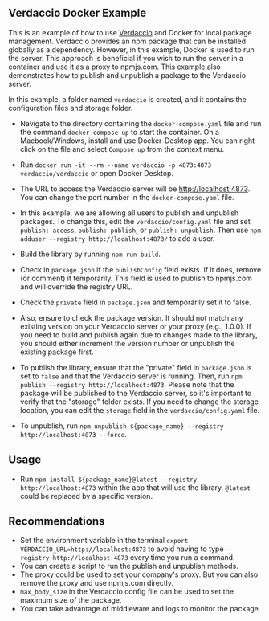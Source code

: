 ## Verdaccio Docker Example

This is an example of how to use [Verdaccio](https://verdaccio.org/) and Docker for local package management. Verdaccio provides an npm package that can be installed globally as a dependency. However, in this example, Docker is used to run the server. This approach is beneficial if you wish to run the server in a container and use it as a proxy to npmjs.com. This example also demonstrates how to publish and unpublish a package to the Verdaccio server.

In this example, a folder named `verdaccio` is created, and it contains the configuration files and storage folder.

- Navigate to the directory containing the `docker-compose.yaml` file and run the command `docker-compose up` to start the container. On a Macbook/Windows, install and use Docker-Desktop app. You can right click on the file and select `Compose up` from the context menu.
- Run `docker run -it --rm --name verdaccio -p 4873:4873 verdaccio/verdaccio` or open Docker Desktop.
- The URL to access the Verdaccio server will be [http://localhost:4873](http://localhost:4873). You can change the port number in the `docker-compose.yaml` file.
- In this example, we are allowing all users to publish and unpublish packages. To change this, edit the `verdaccio/config.yaml` file and set `publish: access`, `publish: publish`, or `publish: unpublish`. Then use `npm adduser --registry http://localhost:4873/` to add a user.
- Build the library by running `npm run build`.
- Check in `package.json` if the `publishConfig` field exists. If it does, remove (or comment) it temporarily. This field is used to publish to npmjs.com and will override the registry URL.
- Check the `private` field in `package.json` and temporarily set it to false.
- Also, ensure to check the package version. It should not match any existing version on your Verdaccio server or your proxy (e.g., 1.0.0). If you need to build and publish again due to changes made to the library, you should either increment the version number or unpublish the existing package first.

- To publish the library, ensure that the "private" field in `package.json` is set to `false` and that the Verdaccio server is running. Then, run `npm publish --registry http://localhost:4873`. Please note that the package will be published to the Verdaccio server, so it's important to verify that the "storage" folder exists. If you need to change the storage location, you can edit the `storage` field in the `verdaccio/config.yaml` file.
- To unpublish, run `npm unpublish ${package_name} --registry http://localhost:4873 --force`.

## Usage

- Run `npm install ${package_name}@latest --registry http://localhost:4873` within the app that will use the library. `@latest` could be replaced by a specific version.

## Recommendations

- Set the environment variable in the terminal `export VERDACCIO_URL=http://localhost:4873` to avoid having to type `--registry http://localhost:4873` every time you run a command.
- You can create a script to run the publish and unpublish methods.
- The proxy could be used to set your company's proxy. But you can also remove the proxy and use npmjs.com directly.
- `max_body_size` in the Verdaccio config file can be used to set the maximum size of the package.
- You can take advantage of middleware and logs to monitor the package.
